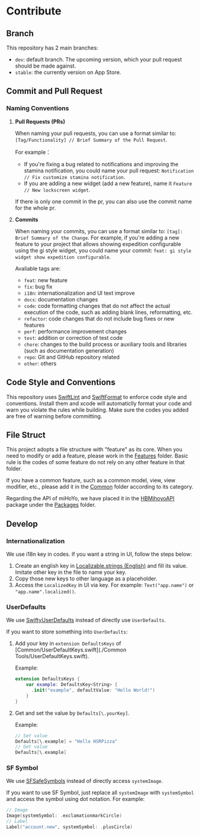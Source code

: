# Contribute

## Branch

This repository has 2 main branches:

- `dev`: default branch. The upcoming version, which your pull request should be made against.
- `stable`: the currently version on App Store.

## Commit and Pull Request

### Naming Conventions

1. **Pull Requests (PRs)**

   When naming your pull requests, you can use a format similar to: `[Tag/Functionality] // Brief Summary of the Pull Request`.

   For example：

   - If you're fixing a bug related to notifications and improving the stamina notification, you could name your pull request: `Notification // Fix customize stamina notification`.
   - If you are adding a new widget (add a new feature), name it `Feature // New lockscreen widget`.

   If there is only one commit in the pr, you can also use the commit name for the whole pr.

2. **Commits**

   When naming your commits, you can use a format similar to: `[tag]: Brief Summary of the Change`. For example, if you're adding a new feature to your project that allows showing expedition configurable using the gi style widget, you could name your commit: `feat: gi style widget show expedition configurable`.

   Avaliable tags are:

   - `feat`: new feature
   - `fix`: bug fix
   - `i18n`: internationalization and UI text improve
   - `docs`: documentation changes
   - `code`: code formatting changes that do not affect the actual execution of the code, such as adding blank lines, reformatting, etc.
   - `refactor`: code changes that do not include bug fixes or new features
   - `perf`: performance improvement changes
   - `test`: addition or correction of test code
   - `chore`: changes to the build process or auxiliary tools and libraries (such as documentation generation)
   - `repo`: Git and GitHub repository related
   - `other`: others

## Code Style and Conventions

This repository uses [SwiftLint](https://github.com/realm/SwiftLint) and [SwiftFormat](https://github.com/nicklockwood/SwiftFormat) to enforce code style and conventions. Install them and xcode will automaticlly format your code and warn you violate the rules while building. Make sure the codes you added are free of warning before committing.

## File Struct

This project adopts a file structure with "feature" as its core. When you need to modify or add a feature, please work in the [Features](Features) folder. Basic rule is the codes of some feature do not rely on any other feature in that folder.

If you have a common feature, such as a common model, view, view modifier, etc., please add it in the [Common](Common) folder according to its category.

Regarding the API of miHoYo, we have placed it in the [HBMihoyoAPI](Packages/HBMihoyoAPI) package under the [Packages](Packages) folder.

## Develop

### Internationalization

We use i18n key in codes. If you want a string in UI, follow the steps below:

1. Create an english key in [Localizable.strings (English)](Internationalization/en.lproj/Localizable.strings) and fill its value. Imitate other key in the file to name your key.
2. Copy those new keys to other language as a placeholder.
3. Access the `LocalizedKey` in UI via key. For example: `Text("app.name")` or `"app.name".localized()`.

### UserDefaults

We use [SwiftyUserDefaults](https://github.com/sunshinejr/SwiftyUserDefaults) instead of directly use `UserDefaults`.

If you want to store something into `UserDefaults`:

1. Add your key in `extension DefaultsKeys` of [Common/UserDefaultKeys.swift](./Common Tools/UserDefaultKeys.swift).

   Example:

   ```swift
   extension DefaultsKeys {
       var example: DefaultsKey<String> {
         .init("example", defaultValue: "Hello World!")
       }
   }
   ```

2. Get and set the value by `Defaults[\.yourKey]`.

   Example:

   ```swift
   // Set value
   Defaults[\.example] = "Hello HSRPizza"
   // Get value
   Defaults[\.example]
   ```

### SF Symbol

We use [SFSafeSymbols](https://github.com/SFSafeSymbols/SFSafeSymbols) instead of directly access `systemImage`.

If you want to use SF Symbol, just replace all `systemImage` with `systemSymbol` and access the symbol using dot notation. For example:

```swift
// Image
Image(systemSymbol: .exclamationmarkCircle)
// Label
Label("account.new", systemSymbol: .plusCircle)
```
